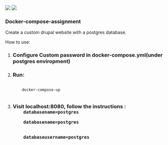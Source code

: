 <div>
  <img src='https://img.shields.io/badge/Docker-2CA5E0?style=for-the-badge&logo=docker&logoColor=white'>
  <img src='https://img.shields.io/badge/Drupal-0678BE?style=for-the-badge&logo=drupal&logoColor=white'>
<div>

### Docker-compose-assignment

Create a custom drupal website with a postgres database.

How to use:

<ol>
  <li>
  <h3>Configure Custom password in docker-compose.yml(under postgres enviropment)</h3>
  </li>
  <li>
  <h3>Run:</h3>
   <code>
    docker-compose-up
   </code>
  </li>
  <li>
   <h3>Visit localhost:8080, follow the instructions :
   <code>
    databasename=postgres
   </code>
   <code>
    databasename=postgres
   </code>
   </br>
   <code>
    databaseusername=postgres
   </code>
   </h3>
  </li>
</ol>
